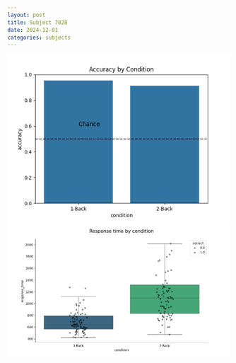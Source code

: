 ```yaml
---
layout: post
title: Subject 7028
date: 2024-12-01
categories: subjects
---
```


![](data/7028/run-3/7028_ATS_acc.png)
![](data/7028/run-3/7028_ATS_rt.png)
